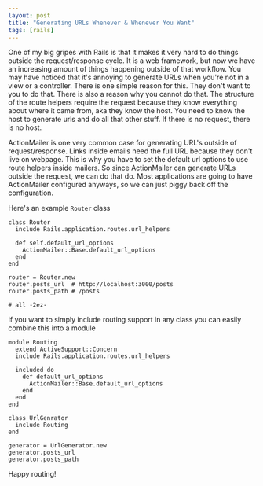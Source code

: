 ```yaml
---
layout: post
title: "Generating URLs Whenever & Whenever You Want"
tags: [rails]
---
```


One of my big gripes with Rails is that it makes it very hard to do
things outside the request/response cycle. It is a web framework, but
now we have an increasing amount of things happening outside of that
workflow. You may have noticed that it's annoying to generate URLs
when you're not in a view or a controller. There is one simple reason
for this. They don't want to you to do that. There is also a reason 
why you cannot do that. The structure of the route helpers require 
the request because they know everything about where it came from, aka
they know the host. You need to know the host to generate urls and do
all that other stuff. If there is no request, there is no host.

ActionMailer is one very common case for generating URL's 
outside of request/response. Links inside emails need the full URL
because they don't live on webpage. This is why you have to set the
default url options to use route helpers inside mailers. So since
ActionMailer can generate URLs outside the request, we can do that do.
Most applications are going to have ActionMailer configured anyways, so
we can just piggy back off the configuration.

Here's an example `Router` class

    class Router
      include Rails.application.routes.url_helpers

      def self.default_url_options
        ActionMailer::Base.default_url_options
      end
    end

    router = Router.new
    router.posts_url  # http://localhost:3000/posts
    router.posts_path # /posts

    # all -2ez-

If you want to simply include routing support in any class you can
easily combine this into a module

    module Routing
      extend ActiveSupport::Concern
      include Rails.application.routes.url_helpers

      included do
        def default_url_options
          ActionMailer::Base.default_url_options
        end
      end
    end

    class UrlGenrator
      include Routing
    end

    generator = UrlGenerator.new
    generator.posts_url
    generator.posts_path

Happy routing!

